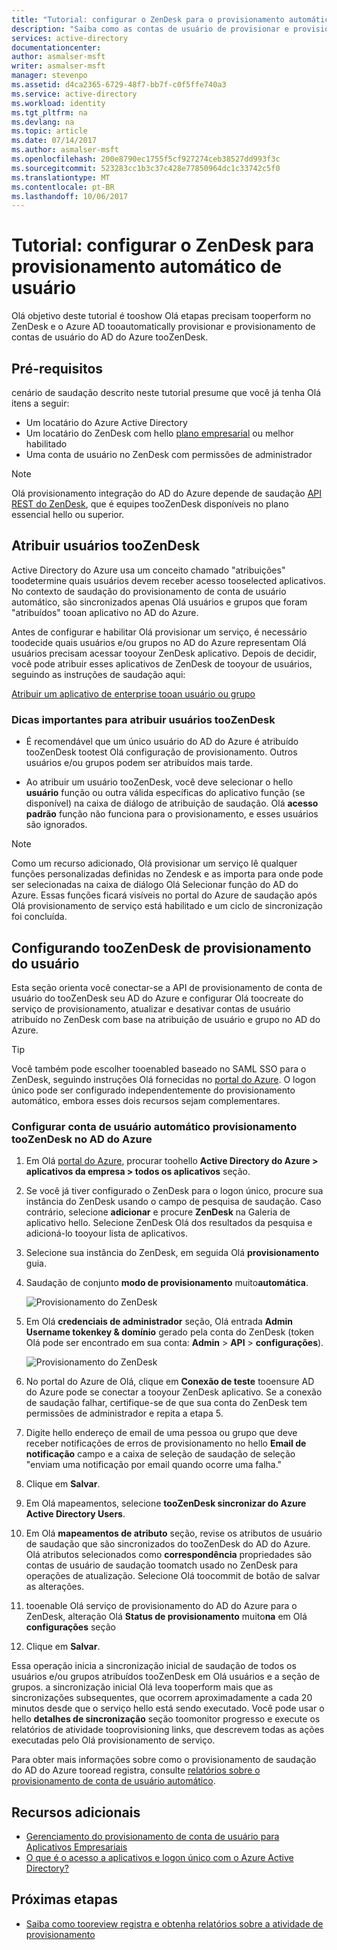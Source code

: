 ```yaml
---
title: "Tutorial: configurar o ZenDesk para o provisionamento automático de usuário com o Azure Active Directory | Microsoft Docs"
description: "Saiba como as contas de usuário de provisionar e provisionar eliminação de tooautomatically de Active Directory do Azure do tooconfigure tooZenDesk."
services: active-directory
documentationcenter: 
author: asmalser-msft
writer: asmalser-msft
manager: stevenpo
ms.assetid: d4ca2365-6729-48f7-bb7f-c0f5ffe740a3
ms.service: active-directory
ms.workload: identity
ms.tgt_pltfrm: na
ms.devlang: na
ms.topic: article
ms.date: 07/14/2017
ms.author: asmalser-msft
ms.openlocfilehash: 200e8790ec1755f5cf927274ceb38527dd993f3c
ms.sourcegitcommit: 523283cc1b3c37c428e77850964dc1c33742c5f0
ms.translationtype: MT
ms.contentlocale: pt-BR
ms.lasthandoff: 10/06/2017
---
```

# <a name="tutorial-configuring-zendesk-for-automatic-user-provisioning"></a>Tutorial: configurar o ZenDesk para provisionamento automático de usuário


Olá objetivo deste tutorial é tooshow Olá etapas precisam tooperform no ZenDesk e o Azure AD tooautomatically provisionar e provisionamento de contas de usuário do AD do Azure tooZenDesk. 

## <a name="prerequisites"></a>Pré-requisitos

cenário de saudação descrito neste tutorial presume que você já tenha Olá itens a seguir:

*   Um locatário do Azure Active Directory
*   Um locatário do ZenDesk com hello [plano empresarial](https://www.zendesk.com/product/pricing/) ou melhor habilitado 
*   Uma conta de usuário no ZenDesk com permissões de administrador 

> [!NOTE]
> Olá provisionamento integração do AD do Azure depende de saudação [API REST do ZenDesk](https://developer.zendesk.com/rest_api/docs/core/introduction#the-api), que é equipes tooZenDesk disponíveis no plano essencial hello ou superior.

## <a name="assigning-users-toozendesk"></a>Atribuir usuários tooZenDesk

Active Directory do Azure usa um conceito chamado "atribuições" toodetermine quais usuários devem receber acesso tooselected aplicativos. No contexto de saudação do provisionamento de conta de usuário automático, são sincronizados apenas Olá usuários e grupos que foram "atribuídos" tooan aplicativo no AD do Azure. 

Antes de configurar e habilitar Olá provisionar um serviço, é necessário toodecide quais usuários e/ou grupos no AD do Azure representam Olá usuários precisam acessar tooyour ZenDesk aplicativo. Depois de decidir, você pode atribuir esses aplicativos de ZenDesk de tooyour de usuários, seguindo as instruções de saudação aqui:

[Atribuir um aplicativo de enterprise tooan usuário ou grupo](active-directory-coreapps-assign-user-azure-portal.md)

### <a name="important-tips-for-assigning-users-toozendesk"></a>Dicas importantes para atribuir usuários tooZenDesk

*   É recomendável que um único usuário do AD do Azure é atribuído tooZenDesk tootest Olá configuração de provisionamento. Outros usuários e/ou grupos podem ser atribuídos mais tarde.

*   Ao atribuir um usuário tooZenDesk, você deve selecionar o hello **usuário** função ou outra válida específicas do aplicativo função (se disponível) na caixa de diálogo de atribuição de saudação. Olá **acesso padrão** função não funciona para o provisionamento, e esses usuários são ignorados.

> [!NOTE]
> Como um recurso adicionado, Olá provisionar um serviço lê qualquer funções personalizadas definidas no Zendesk e as importa para onde pode ser selecionadas na caixa de diálogo Olá Selecionar função do AD do Azure. Essas funções ficará visíveis no portal do Azure de saudação após Olá provisionamento de serviço está habilitado e um ciclo de sincronização foi concluída.

## <a name="configuring-user-provisioning-toozendesk"></a>Configurando tooZenDesk de provisionamento do usuário 

Esta seção orienta você conectar-se a API de provisionamento de conta de usuário do tooZenDesk seu AD do Azure e configurar Olá toocreate do serviço de provisionamento, atualizar e desativar contas de usuário atribuído no ZenDesk com base na atribuição de usuário e grupo no AD do Azure.

> [!TIP] 
> Você também pode escolher tooenabled baseado no SAML SSO para o ZenDesk, seguindo instruções Olá fornecidas no [portal do Azure](https://portal.azure.com). O logon único pode ser configurado independentemente do provisionamento automático, embora esses dois recursos sejam complementares.


### <a name="configure-automatic-user-account-provisioning-toozendesk-in-azure-ad"></a>Configurar conta de usuário automático provisionamento tooZenDesk no AD do Azure


1. Em Olá [portal do Azure](https://portal.azure.com), procurar toohello **Active Directory do Azure > aplicativos da empresa > todos os aplicativos** seção.

2. Se você já tiver configurado o ZenDesk para o logon único, procure sua instância do ZenDesk usando o campo de pesquisa de saudação. Caso contrário, selecione **adicionar** e procure **ZenDesk** na Galeria de aplicativo hello. Selecione ZenDesk Olá dos resultados da pesquisa e adicioná-lo tooyour lista de aplicativos.

3. Selecione sua instância do ZenDesk, em seguida Olá **provisionamento** guia.

4. Saudação de conjunto **modo de provisionamento** muito**automática**.

    ![Provisionamento do ZenDesk](./media/active-directory-saas-zendesk-provisioning-tutorial/ZenDesk1.png)

5. Em Olá **credenciais de administrador** seção, Olá entrada **Admin Username tokenkey & domínio** gerado pela conta do ZenDesk (token Olá pode ser encontrado em sua conta: **Admin**   >  **API** > **configurações**). 

    ![Provisionamento do ZenDesk](./media/active-directory-saas-zendesk-provisioning-tutorial/ZenDesk2.png)

6. No portal do Azure de Olá, clique em **Conexão de teste** tooensure AD do Azure pode se conectar a tooyour ZenDesk aplicativo. Se a conexão de saudação falhar, certifique-se de que sua conta do ZenDesk tem permissões de administrador e repita a etapa 5.

7. Digite hello endereço de email de uma pessoa ou grupo que deve receber notificações de erros de provisionamento no hello **Email de notificação** campo e a caixa de seleção de saudação de seleção "enviam uma notificação por email quando ocorre uma falha."

8. Clique em **Salvar**. 

9. Em Olá mapeamentos, selecione **tooZenDesk sincronizar do Azure Active Directory Users**.

10. Em Olá **mapeamentos de atributo** seção, revise os atributos de usuário de saudação que são sincronizados do tooZenDesk do AD do Azure. Olá atributos selecionados como **correspondência** propriedades são contas de usuário de saudação toomatch usado no ZenDesk para operações de atualização. Selecione Olá toocommit de botão de salvar as alterações.

11. tooenable Olá serviço de provisionamento do AD do Azure para o ZenDesk, alteração Olá **Status de provisionamento** muito**na** em Olá **configurações** seção

12. Clique em **Salvar**. 

Essa operação inicia a sincronização inicial de saudação de todos os usuários e/ou grupos atribuídos tooZenDesk em Olá usuários e a seção de grupos. a sincronização inicial Olá leva tooperform mais que as sincronizações subsequentes, que ocorrem aproximadamente a cada 20 minutos desde que o serviço hello está sendo executado. Você pode usar o hello **detalhes de sincronização** seção toomonitor progresso e execute os relatórios de atividade tooprovisioning links, que descrevem todas as ações executadas pelo Olá provisionamento de serviço.

Para obter mais informações sobre como o provisionamento de saudação do AD do Azure tooread registra, consulte [relatórios sobre o provisionamento de conta de usuário automático](https://docs.microsoft.com/en-us/azure/active-directory/active-directory-saas-provisioning-reporting).


## <a name="additional-resources"></a>Recursos adicionais

* [Gerenciamento do provisionamento de conta de usuário para Aplicativos Empresariais](active-directory-enterprise-apps-manage-provisioning.md)
* [O que é o acesso a aplicativos e logon único com o Azure Active Directory?](active-directory-appssoaccess-whatis.md)

## <a name="next-steps"></a>Próximas etapas

* [Saiba como tooreview registra e obtenha relatórios sobre a atividade de provisionamento](active-directory-saas-provisioning-reporting.md)
